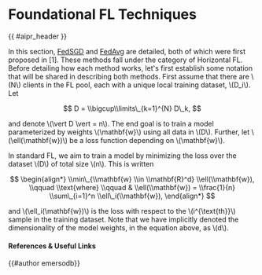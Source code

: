 <!-- markdownlint-disable-file MD033 MD013, MD053 -->

# Foundational FL Techniques

{{ #aipr_header }}

In this section, [FedSGD](fedsgd.md) and [FedAvg](fedavg.md) are detailed,
both of which were first proposed in [1]. These methods fall under the
category of Horizontal FL. Before detailing how each method works, let's first
establish some notation that will be shared in describing both methods. First
assume that there are \\(N\\) clients in the FL pool, each with a unique local
training dataset, \\(D_i\\). Let

$$
D = \\bigcup\\limits\_{k=1}^{N} D\_k,
$$

and denote \\(\\vert D \vert = n\\). The end goal is to train a model
parameterized by weights \\(\\mathbf{w}\\) using all data in \\(D\\). Further,
let \\(\\ell(\\mathbf{w})\\) be a loss function depending on \\(\\mathbf{w}\\).

In standard FL, we aim to train a model by minimizing the loss over the
dataset \\(D\\) of total size \\(n\\). This is written

$$
\begin{align*}
\\min\_{\\mathbf{w} \\in \\mathbf{R}^d} \\ell(\\mathbf{w}),
\\qquad \\text{where} \\qquad & \\ell(\\mathbf{w}) =
\\frac{1}{n} \\sum\_{i=1}^n \\ell\_i(\\mathbf{w}),
\end{align*}
$$

and \\(\\ell_i(\mathbf{w})\\) is the loss with respect to the
\\(i^{\\text{th}}\\) sample in the training dataset. Note that we have
implicitly denoted the dimensionality of the model weights, in the equation
above, as \\(d\\).

#### References & Useful Links <!-- markdownlint-disable-line MD001 -->

[^1]:
    [H. B. McMahan, E. Moore, D. Ramage, S. Hampson, and B. A. y Arcas.
    Communication-efficient learning of deep networks from decentralized data.
    Proceedings of the 20th AISTATS, 2017.](https://proceedings.mlr.press/v54/mcmahan17a/mcmahan17a.pdf)

{{#author emersodb}}
